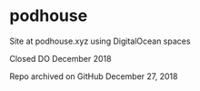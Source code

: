 
# podhouse
Site at podhouse.xyz using DigitalOcean spaces

Closed DO December 2018 

Repo archived on GitHub December 27, 2018 

